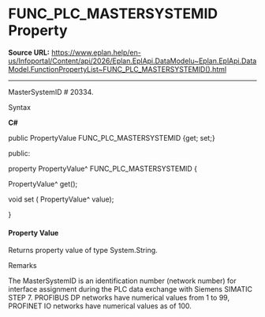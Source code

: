 # FUNC_PLC_MASTERSYSTEMID Property

**Source URL:** https://www.eplan.help/en-us/Infoportal/Content/api/2026/Eplan.EplApi.DataModelu~Eplan.EplApi.DataModel.FunctionPropertyList~FUNC_PLC_MASTERSYSTEMID().html

---

MasterSystemID # 20334.

Syntax

**C#**



public PropertyValue FUNC_PLC_MASTERSYSTEMID {get; set;}

public:

property PropertyValue^ FUNC_PLC_MASTERSYSTEMID {

   PropertyValue^ get();

   void set (    PropertyValue^ value);

}


#### Property Value

Returns property value of type System.String.

Remarks

The MasterSystemID is an identification number (network number) for interface assignment during the PLC data exchange with Siemens SIMATIC STEP 7. PROFIBUS DP networks have numerical values from 1 to 99, PROFINET IO networks have numerical values as of 100.
